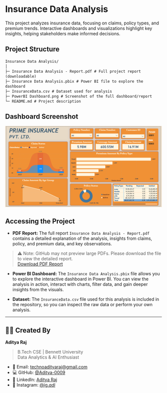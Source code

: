 # Insurance Data Analysis

This project analyzes insurance data, focusing on claims, policy types, and premium trends. Interactive dashboards and visualizations highlight key insights, helping stakeholders make informed decisions.

## Project Structure

```
Insurance Data Analysis/
│
├─ Insurance Data Analysis - Report.pdf # Full project report (downloadable)
├─ Insurance Data Analysis.pbix # Power BI file to explore the dashboard
├─ InsuranceData.csv # Dataset used for analysis
├─ PowerBI Dashboard.png # Screenshot of the full dashboard/report
└─ README.md # Project description
```

## Dashboard Screenshot  
![Power BI Dashboard](PowerBI%20Dashboard.png)

## Accessing the Project

- **PDF Report:** The full report `Insurance Data Analysis - Report.pdf` contains a detailed explanation of the analysis, insights from claims, policy, and premium data, and key observations.  
> ⚠️ Note: GitHub may not preview large PDFs. Please download the file to view the detailed report.  
[Download PDF Report](Insurance%20Data%20Analysis%20-%20Report.pdf)

- **Power BI Dashboard:** The `Insurance Data Analysis.pbix` file allows you to explore the interactive dashboard in Power BI. You can view the analysis in action, interact with charts, filter data, and gain deeper insights from the visuals.

- **Dataset:** The `InsuranceData.csv` file used for this analysis is included in the repository, so you can inspect the raw data or perform your own analysis.



---

## 👨‍💻 Created By

**Aditya Raj**  
> B.Tech CSE | Bennett University  
> Data Analytics & AI Enthusiast

- 📧 Email: [technoadityaraj@gmail.com](mailto:technoadityaraj@gmail.com)  
- 💻 GitHub: [@Aditya-0009](https://github.com/Aditya-0009)  
- 👔 LinkedIn: [Aditya Raj](https://www.linkedin.com/in/aditya-raj-0009/)  
- 📸 Instagram: [@ig._adi_](https://www.instagram.com/ig._adi_/)